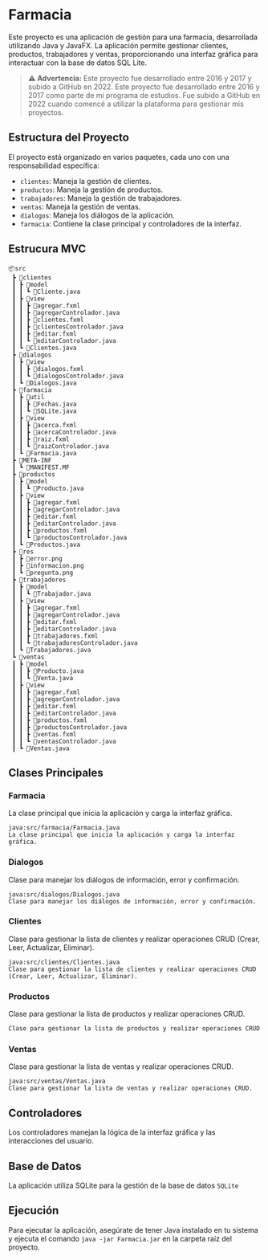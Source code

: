# Farmacia

Este proyecto es una aplicación de gestión para una farmacia, desarrollada utilizando Java y JavaFX. La aplicación permite gestionar clientes, productos, trabajadores y ventas, proporcionando una interfaz gráfica para interactuar con la base de datos SQL Lite.

> **⚠️ Advertencia:** Este proyecto fue desarrollado entre 2016 y 2017 y subido a GitHub en 2022. Este proyecto fue desarrollado entre 2016 y 2017 como parte de mi programa de estudios. Fue subido a GitHub en 2022 cuando comencé a utilizar la plataforma para gestionar mis proyectos.


## Estructura del Proyecto

El proyecto está organizado en varios paquetes, cada uno con una responsabilidad específica:

- `clientes`: Maneja la gestión de clientes.
- `productos`: Maneja la gestión de productos.
- `trabajadores`: Maneja la gestión de trabajadores.
- `ventas`: Maneja la gestión de ventas.
- `dialogos`: Maneja los diálogos de la aplicación.
- `farmacia`: Contiene la clase principal y controladores de la interfaz.

## Estrucura MVC
```
📦src
 ┣ 📂clientes
 ┃ ┣ 📂model
 ┃ ┃ ┗ 📜Cliente.java
 ┃ ┣ 📂view
 ┃ ┃ ┣ 📜agregar.fxml
 ┃ ┃ ┣ 📜agregarControlador.java
 ┃ ┃ ┣ 📜clientes.fxml
 ┃ ┃ ┣ 📜clientesControlador.java
 ┃ ┃ ┣ 📜editar.fxml
 ┃ ┃ ┗ 📜editarControlador.java
 ┃ ┗ 📜Clientes.java
 ┣ 📂dialogos
 ┃ ┣ 📂view
 ┃ ┃ ┣ 📜dialogos.fxml
 ┃ ┃ ┗ 📜dialogosControlador.java
 ┃ ┗ 📜Dialogos.java
 ┣ 📂farmacia
 ┃ ┣ 📂util
 ┃ ┃ ┣ 📜Fechas.java
 ┃ ┃ ┗ 📜SQLite.java
 ┃ ┣ 📂view
 ┃ ┃ ┣ 📜acerca.fxml
 ┃ ┃ ┣ 📜acercaControlador.java
 ┃ ┃ ┣ 📜raiz.fxml
 ┃ ┃ ┗ 📜raizControlador.java
 ┃ ┗ 📜Farmacia.java
 ┣ 📂META-INF
 ┃ ┗ 📜MANIFEST.MF
 ┣ 📂productos
 ┃ ┣ 📂model
 ┃ ┃ ┗ 📜Producto.java
 ┃ ┣ 📂view
 ┃ ┃ ┣ 📜agregar.fxml
 ┃ ┃ ┣ 📜agregarControlador.java
 ┃ ┃ ┣ 📜editar.fxml
 ┃ ┃ ┣ 📜editarControlador.java
 ┃ ┃ ┣ 📜productos.fxml
 ┃ ┃ ┗ 📜productosControlador.java
 ┃ ┗ 📜Productos.java
 ┣ 📂res
 ┃ ┣ 📜error.png
 ┃ ┣ 📜informacion.png
 ┃ ┗ 📜pregunta.png
 ┣ 📂trabajadores
 ┃ ┣ 📂model
 ┃ ┃ ┗ 📜Trabajador.java
 ┃ ┣ 📂view
 ┃ ┃ ┣ 📜agregar.fxml
 ┃ ┃ ┣ 📜agregarControlador.java
 ┃ ┃ ┣ 📜editar.fxml
 ┃ ┃ ┣ 📜editarControlador.java
 ┃ ┃ ┣ 📜trabajadores.fxml
 ┃ ┃ ┗ 📜trabajadoresControlador.java
 ┃ ┗ 📜Trabajadores.java
 ┗ 📂ventas
 ┃ ┣ 📂model
 ┃ ┃ ┣ 📜Producto.java
 ┃ ┃ ┗ 📜Venta.java
 ┃ ┣ 📂view
 ┃ ┃ ┣ 📜agregar.fxml
 ┃ ┃ ┣ 📜agregarControlador.java
 ┃ ┃ ┣ 📜editar.fxml
 ┃ ┃ ┣ 📜editarControlador.java
 ┃ ┃ ┣ 📜productos.fxml
 ┃ ┃ ┣ 📜productosControlador.java
 ┃ ┃ ┣ 📜ventas.fxml
 ┃ ┃ ┗ 📜ventasControlador.java
 ┃ ┗ 📜Ventas.java
 ```


## Clases Principales

### Farmacia

La clase principal que inicia la aplicación y carga la interfaz gráfica.

```
java:src/farmacia/Farmacia.java
La clase principal que inicia la aplicación y carga la interfaz gráfica.
```

### Dialogos

Clase para manejar los diálogos de información, error y confirmación.

```
java:src/dialogos/Dialogos.java
Clase para manejar los diálogos de información, error y confirmación.
```

### Clientes

Clase para gestionar la lista de clientes y realizar operaciones CRUD (Crear, Leer, Actualizar, Eliminar).

```
java:src/clientes/Clientes.java
Clase para gestionar la lista de clientes y realizar operaciones CRUD (Crear, Leer, Actualizar, Eliminar).
```

### Productos

Clase para gestionar la lista de productos y realizar operaciones CRUD.

```java:src/productos/Productos.java
Clase para gestionar la lista de productos y realizar operaciones CRUD.

```

### Ventas

Clase para gestionar la lista de ventas y realizar operaciones CRUD.

```
java:src/ventas/Ventas.java
Clase para gestionar la lista de ventas y realizar operaciones CRUD.
```

## Controladores

Los controladores manejan la lógica de la interfaz gráfica y las interacciones del usuario.


## Base de Datos

La aplicación utiliza SQLite para la gestión de la base de datos `SQLite` 

## Ejecución

Para ejecutar la aplicación, asegúrate de tener Java instalado en tu sistema y ejecuta el comando `java -jar Farmacia.jar` en la carpeta raíz del proyecto.
